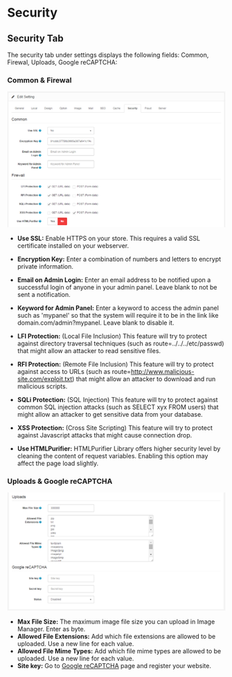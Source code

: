 Security
========

Security Tab
------------

The security tab under settings displays the following fields: Common, Firewal, Uploads, Google reCAPTCHA:

### Common & Firewal

![settings security tab](_images/settings-security-1-tab.png)

- **Use SSL:** Enable HTTPS on your store. This requires a valid SSL certificate installed on your webserver.
- **Encryption Key:** Enter a combination of numbers and letters to encrypt private information.
- **Email on Admin Login:** Enter an email address to be notified upon a successful login of anyone in your admin panel. Leave blank to not be sent a notification.
- **Keyword for Admin Panel:** Enter a keyword to access the admin panel such as 'mypanel' so that the system will require it to be in the link like domain.com/admin?mypanel. Leave blank to disable it.

- **LFI Protection:** (Local File Inclusion) This feature will try to protect against directory traversal techniques (such as route=../../../etc/passwd) that might allow an attacker to read sensitive files.
- **RFI Protection:** (Remote File Inclusion) This feature will try to protect against access to URLs (such as route=http://www.malicious-site.com/exploit.txt) that might allow an attacker to download and run malicious scripts.
- **SQLi Protection:** (SQL Injection) This feature will try to protect against common SQL injection attacks (such as SELECT xyx FROM users) that might allow an attacker to get sensitive data from your database.
- **XSS Protection:** (Cross Site Scripting) This feature will try to protect against Javascript attacks that might cause connection drop.
- **Use HTMLPurifier:** HTMLPurifier Library offers higher security level by cleaning the content of request variables. Enabling this option may affect the page load slightly.

### Uploads & Google reCAPTCHA

![settings security tab](_images/settings-security-2-tab.png)

- **Max File Size:** The maximum image file size you can upload in Image Manager. Enter as byte.
- **Allowed File Extensions:** Add which file extensions are allowed to be uploaded. Use a new line for each value.
- **Allowed File Mime Types:** Add which file mime types are allowed to be uploaded. Use a new line for each value.
- **Site key:** Go to [Google reCAPTCHA](https://www.google.com/recaptcha/intro/index.html) page and register your website.